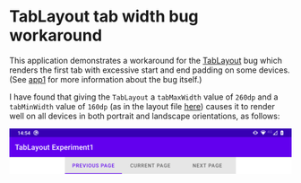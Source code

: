 # TabLayout tab width bug workaround

This application demonstrates a workaround for
the [TabLayout](https://developer.android.com/reference/com/google/android/material/tabs/TabLayout) bug which
renders the first tab with excessive start and end padding on some devices.
(See [app1](../app1) for more information about the bug itself.)

I have found that giving the `TabLayout` a `tabMaxWidth` value of `260dp` and a `tabMinWidth` value
of `160dp` (as in the layout file [here](src/main/res/layout/activity_main.xml)) causes it to render well on
all devices in both portrait and landscape orientations, as follows:

![Screenshot of TabLayout workaround](screenshots/TabLayoutWorkaroundScreenshot.png)
